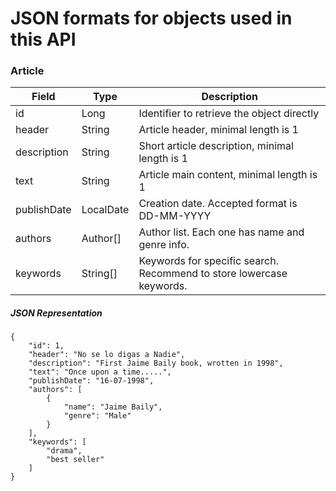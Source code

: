 # JSON formats for objects used in this API

### Article

| Field | Type | Description |
|---------|--------------|----------|
| id | Long | Identifier to retrieve the object directly |
| header | String | Article header, minimal length is 1 |
| description | String | Short article description, minimal length is 1 |
| text | String | Article main content, minimal length is 1 |
| publishDate | LocalDate | Creation date. Accepted format is DD-MM-YYYY |
| authors | Author[] | Author list. Each one has name and genre info. |
| keywords | String[] | Keywords for specific search. Recommend to store lowercase keywords. |

##### JSON Representation

````
{
    "id": 1,
    "header": "No se lo digas a Nadie",
    "description": "First Jaime Baily book, wrotten in 1998",
    "text": "Once upon a time.....",
    "publishDate": "16-07-1998",
    "authors": [
        {
            "name": "Jaime Baily",
            "genre": "Male"
        }
    ],
    "keywords": [
        "drama",
        "best seller"
    ]
}

````